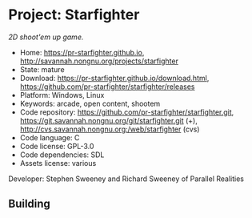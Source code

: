 # Project: Starfighter

_2D shoot'em up game._

- Home: https://pr-starfighter.github.io, http://savannah.nongnu.org/projects/starfighter
- State: mature
- Download: https://pr-starfighter.github.io/download.html, https://github.com/pr-starfighter/starfighter/releases
- Platform: Windows, Linux
- Keywords: arcade, open content, shootem
- Code repository: https://github.com/pr-starfighter/starfighter.git, https://git.savannah.nongnu.org/git/starfighter.git (+), http://cvs.savannah.nongnu.org:/web/starfighter (cvs)
- Code language: C
- Code license: GPL-3.0
- Code dependencies: SDL
- Assets license: various

Developer: Stephen Sweeney and Richard Sweeney of Parallel Realities

## Building
